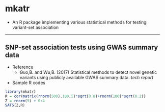 # mkatr
 - An R package implementing various statistical methods for testing variant-set association

------
## SNP-set association tests using GWAS summary data
 - Reference
    - Guo,B. and Wu,B. (2017) Statistical methods to detect novel genetic variants using publicly available GWAS summary data. *tech report*
 - Sample R codes
 ```r
 library(mkatr)
 R = cor(matrix(rnorm(500),100,5)*sqrt(0.8)+rnorm(100)*sqrt(0.2))
 Z = rnorm(5) + 0:4
 SATS(Z,R)
 ```

